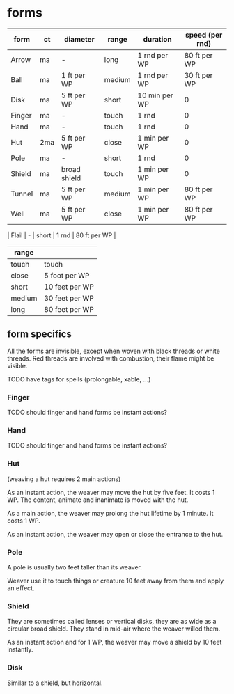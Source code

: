 
# forms

| form   | ct  | diameter      | range  | duration      | speed (per rnd) |
|--------|-----|---------------|--------|---------------|-----------------|
| Arrow  | ma  | -             | long   | 1 rnd per WP  | 80 ft per WP    |
| Ball   | ma  | 1 ft per WP   | medium | 1 rnd per WP  | 30 ft per WP    |
| Disk   | ma  | 5 ft per WP   | short  | 10 min per WP | 0               |
| Finger | ma  | -             | touch  | 1 rnd         | 0               |
| Hand   | ma  | -             | touch  | 1 rnd         | 0               |
| Hut    | 2ma | 5 ft per WP   | close  | 1 min per WP  | 0               |
| Pole   | ma  | -             | short  | 1 rnd         | 0               |
| Shield | ma  | broad shield  | touch  | 1 min per WP  | 0               |
| Tunnel | ma  | 5 ft per WP   | medium | 1 min per WP  | 80 ft per WP    |
| Well   | ma  | 5 ft per WP   | close  | 1 min per WP  | 80 ft per WP    |

| Flail  | -             | short  | 1 rnd         | 80 ft per WP    |

| range   |                |
|---------|----------------|
| touch	  | touch          |
| close	  | 5 foot per WP  |
| short	  | 10 feet per WP |
| medium  | 30 feet per WP |
| long    | 80 feet per WP |


## form specifics

All the forms are invisible, except when woven with black threads or white threads. Red threads are involved with combustion, their flame might be visible.

TODO have tags for spells (prolongable, xable, ...)


### Finger

TODO should finger and hand forms be instant actions?


### Hand

TODO should finger and hand forms be instant actions?


### Hut

(weaving a hut requires 2 main actions)

As an instant action, the weaver may move the hut by five feet. It costs 1 WP.  The content, animate and inanimate is moved with the hut.

As a main action, the weaver may prolong the hut lifetime by 1 minute. It costs 1 WP.

As an instant action, the weaver may open or close the entrance to the hut.


### Pole

A pole is usually two feet taller than its weaver.

Weaver use it to touch things or creature 10 feet away from them and apply an effect.


### Shield

They are sometimes called lenses or vertical disks, they are as wide as a circular broad shield. They stand in mid-air where the weaver willed them.

As an instant action and for 1 WP, the weaver may move a shield by 10 feet instantly.


### Disk

Similar to a shield, but horizontal.

